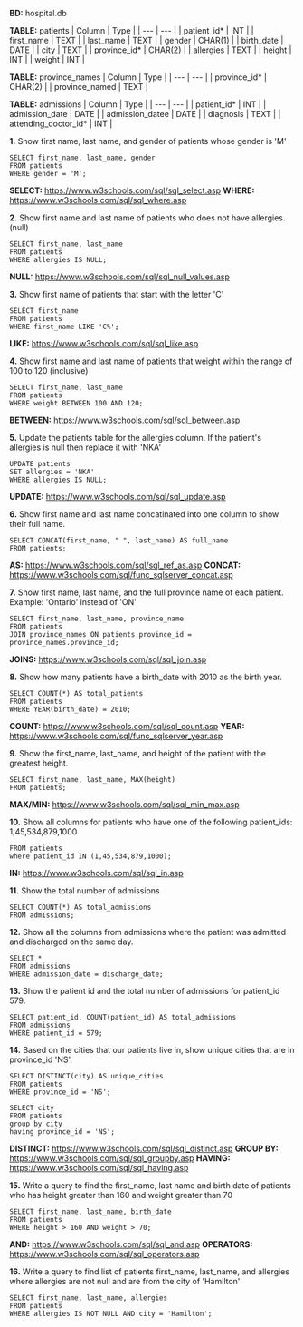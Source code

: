 **BD:** hospital.db

**TABLE:** patients
| Column | Type |
| --- | --- |
| patient_id* | INT |
| first_name | TEXT |
| last_name | TEXT |
| gender | CHAR(1) |
| birth_date | DATE |
| city | TEXT |
| province_id* | CHAR(2) |
| allergies | TEXT |
| height | INT |
| weight | INT |

**TABLE:** province_names
| Column | Type |
| --- | --- |
| province_id* | CHAR(2) |
| province_named | TEXT |

**TABLE:** admissions
| Column | Type |
| --- | --- |
| patient_id* | INT |
| admission_date | DATE |
| admission_datee | DATE |
| diagnosis | TEXT |
| attending_doctor_id* | INT |


**1.** Show first name, last name, and gender of patients whose gender is 'M'
```
SELECT first_name, last_name, gender
FROM patients
WHERE gender = 'M';
```

**SELECT:** https://www.w3schools.com/sql/sql_select.asp
**WHERE:** https://www.w3schools.com/sql/sql_where.asp

**2.** Show first name and last name of patients who does not have allergies. (null)
```
SELECT first_name, last_name
FROM patients
WHERE allergies IS NULL;
```

**NULL:** https://www.w3schools.com/sql/sql_null_values.asp

**3.** Show first name of patients that start with the letter 'C'
```
SELECT first_name
FROM patients
WHERE first_name LIKE 'C%';
```

**LIKE:** https://www.w3schools.com/sql/sql_like.asp

**4.** Show first name and last name of patients that weight within the range of 100 to 120 (inclusive)
```
SELECT first_name, last_name
FROM patients
WHERE weight BETWEEN 100 AND 120;
```

**BETWEEN:** https://www.w3schools.com/sql/sql_between.asp

**5.** Update the patients table for the allergies column. If the patient's allergies is null then replace it with 'NKA'
```
UPDATE patients
SET allergies = 'NKA'
WHERE allergies IS NULL;
```

**UPDATE:** https://www.w3schools.com/sql/sql_update.asp

**6.** Show first name and last name concatinated into one column to show their full name.
```
SELECT CONCAT(first_name, " ", last_name) AS full_name
FROM patients;
```

**AS:** https://www.w3schools.com/sql/sql_ref_as.asp
**CONCAT:** https://www.w3schools.com/sql/func_sqlserver_concat.asp

**7.** Show first name, last name, and the full province name of each patient. Example: 'Ontario' instead of 'ON'
```
SELECT first_name, last_name, province_name
FROM patients
JOIN province_names ON patients.province_id = province_names.province_id;
```

**JOINS:** https://www.w3schools.com/sql/sql_join.asp

**8.** Show how many patients have a birth_date with 2010 as the birth year.
```
SELECT COUNT(*) AS total_patients
FROM patients
WHERE YEAR(birth_date) = 2010;
```

**COUNT:** https://www.w3schools.com/sql/sql_count.asp
**YEAR:** https://www.w3schools.com/sql/func_sqlserver_year.asp

**9.** Show the first_name, last_name, and height of the patient with the greatest height.
```
SELECT first_name, last_name, MAX(height)
FROM patients;
```

**MAX/MIN:** https://www.w3schools.com/sql/sql_min_max.asp

**10.** Show all columns for patients who have one of the following patient_ids: 1,45,534,879,1000
```SELECT *
FROM patients
where patient_id IN (1,45,534,879,1000);
```

**IN:** https://www.w3schools.com/sql/sql_in.asp

**11.** Show the total number of admissions
```
SELECT COUNT(*) AS total_admissions
FROM admissions;
```

**12.** Show all the columns from admissions where the patient was admitted and discharged on the same day.
```
SELECT *
FROM admissions
WHERE admission_date = discharge_date;
```

**13.** Show the patient id and the total number of admissions for patient_id 579.
```
SELECT patient_id, COUNT(patient_id) AS total_admissions
FROM admissions
WHERE patient_id = 579;
```

**14.** Based on the cities that our patients live in, show unique cities that are in province_id 'NS'.
```
SELECT DISTINCT(city) AS unique_cities
FROM patients
WHERE province_id = 'NS';
```

```
SELECT city
FROM patients
group by city
having province_id = 'NS';
```

**DISTINCT:** https://www.w3schools.com/sql/sql_distinct.asp
**GROUP BY:** https://www.w3schools.com/sql/sql_groupby.asp
**HAVING:** https://www.w3schools.com/sql/sql_having.asp

**15.** Write a query to find the first_name, last name and birth date of patients who has height greater than 160 and weight greater than 70
```
SELECT first_name, last_name, birth_date
FROM patients
WHERE height > 160 AND weight > 70;
```

**AND:** https://www.w3schools.com/sql/sql_and.asp
**OPERATORS:** https://www.w3schools.com/sql/sql_operators.asp

**16.** Write a query to find list of patients first_name, last_name, and allergies where allergies are not null and are from the city of 'Hamilton'
```
SELECT first_name, last_name, allergies
FROM patients
WHERE allergies IS NOT NULL AND city = 'Hamilton';
```
